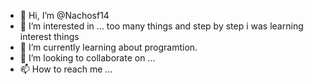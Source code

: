 - 👋 Hi, I’m @Nachosf14
- 👀 I’m interested in ... too many things and step by step i was learning interest things
- 🌱 I’m currently learning about programtion.
- 💞️ I’m looking to collaborate on ...
- 📫 How to reach me ...

<!---
Nachosf14/Nachosf14 is a ✨ special ✨ repository because its `README.md` (this file) appears on your GitHub profile.
You can click the Preview link to take a look at your changes.
--->

